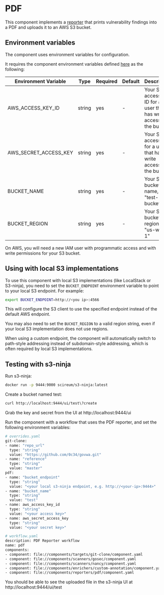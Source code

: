 # PDF

This component implements
a [reporter](https://github.com/smithy-security/smithy/blob/main/sdk/component/component.go)
that prints vulnerability findings into a PDF and uploads it to an AWS
S3 bucket.

## Environment variables

The component uses environment variables for configuration.

It requires the component
environment variables defined
[here](https://github.com/smithy-security/smithy/blob/main/sdk/README.md#component)
as the following:

| Environment Variable  | Type   | Required | Default | Description                                                          |
|-----------------------|--------|----------|---------|----------------------------------------------------------------------|
| AWS\_ACCESS\_KEY\_ID     | string | yes      | -       | Your S3 access key ID for a user that has write access to the bucket |
| AWS\_SECRET\_ACCESS\_KEY | string | yes      | -       | Your S3 access key for a user that has write access to the bucket    |
| BUCKET\_NAME           | string | yes      | -       | Your S3 bucket name, e.g. "test-bucket"                              |
| BUCKET\_REGION         | string | yes      | -       | Your S3 bucket region, e.g. "us-west-1"                              |

On AWS, you will need a new IAM user with programmatic access and
with write permissions for your S3 bucket.

## Using with local S3 implementations

To use this component with local S3 implementations (like LocalStack or S3-ninja), you need to set the `BUCKET_ENDPOINT` environment variable to point to your local S3 endpoint. For example:

```bash
export BUCKET_ENDPOINT=http://<you ip>:4566
```

This will configure the S3 client to use the specified endpoint instead of the default AWS endpoint.

You may also need to set the `BUCKET_REGION` to a valid region string, even if your local S3 implementation does not use regions.

When using a custom endpoint, the component will automatically switch to path-style addressing instead of subdomain-style addressing, which is often required by local S3 implementations.

## Testing with s3-ninja

Run s3-ninja:

```bash
docker run -p 9444:9000 scireum/s3-ninja:latest
```

Create a bucket named test:

```bash
curl http://localhost:9444/ui/test\?create
```

Grab the key and secret from the UI at http://localhost:9444/ui

Run the component with a workflow that uses the PDF reporter, and set the following environment variables:

```bash
# overrides.yaml
git-clone:
- name: "repo_url"
  type: "string"
  value: "https://github.com/0c34/govwa.git"
- name: "reference"
  type: "string"
  value: "master"
pdf:
- name: "bucket_endpoint"
  type: "string"
  value: "<your local s3-ninja endpoint, e.g. http://<your-ip>:9444>"
- name: "bucket_name"
  type: "string"
  value: "test"
- name: aws_access_key_id
  type: "string"
  value: "<your access key>"
- name: aws_secret_access_key
  type: "string"
  value: "<your secret key>"
```

```bash
# workflow.yaml
description: PDF Reporter workflow
name: pdf
components:
- component: file://components/targets/git-clone/component.yaml
- component: file://components/scanners/gosec/component.yaml
- component: file://components/scanners/nancy/component.yaml
- component: file://components/enrichers/custom-annotation/component.yaml
- component: file://components/reporters/pdf/component.yaml
```

You should be able to see the uploaded file in the s3-ninja UI at http://localhost:9444/ui/test
